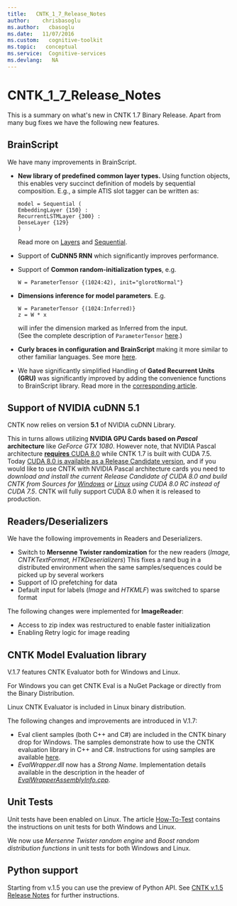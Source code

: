 ```yaml
---
title:   CNTK_1_7_Release_Notes
author:    chrisbasoglu
ms.author:   cbasoglu
ms.date:   11/07/2016
ms.custom:   cognitive-toolkit
ms.topic:   conceptual
ms.service:  Cognitive-services
ms.devlang:   NA
---
```


# CNTK_1_7_Release_Notes

This is a summary on what's new in CNTK 1.7 Binary Release. Apart from many bug fixes we have the following new features.

## BrainScript

We have many improvements in BrainScript.

* **New library of predefined common layer types.** Using function objects, this enables very succinct definition of models by sequential composition. E.g., a simple ATIS slot tagger can be written as:
  ```
  model = Sequential (
  EmbeddingLayer {150} :
  RecurrentLSTMLayer {300} :
  DenseLayer {129}
  )
  ```
  Read more on [Layers](../BrainScript-Layers-Reference.md) and [Sequential](../Sequential.md).

* Support of **CuDNN5 RNN** which significantly improves performance.
* Support of **Common random-initialization types**, e.g.
  ```
  W = ParameterTensor {(1024:42), init="glorotNormal"}
  ```
* **Dimensions inference for model parameters**. E.g.
  ```
  W = ParameterTensor {(1024:Inferred)}
  z = W * x
  ```
  will infer the dimension marked as Inferred from the input.  
  (See the complete description of ```ParameterTensor``` [here](../Parameters-And-Constants.md#parametertensor).)

* **Curly braces in configuration and BrainScript** making it more similar to other familiar languages. See more [here](../BrainScript-Basic-Concepts.md).
* We have significantly simplified Handling of **Gated Recurrent Units (GRU)** was significantly improved by adding the convenience functions to BrainScript library. Read more in the [corresponding article](https://www.microsoft.com/en-us/cognitive-toolkit/blog/2016/08/grus-on-cntk-with-brainscript/).

## Support of NVIDIA cuDNN 5.1

CNTK now relies on version **5.1** of NVIDIA cuDNN Library.

This in turns allows utilizing **NVIDIA GPU Cards based on *Pascal* architecture** like *GeForce GTX 1080*. However note, that NVIDIA Pascal architecture [**requires** CUDA 8.0](https://developer.nvidia.com/cuda-toolkit) while CNTK 1.7 is built with CUDA 7.5. Today [CUDA 8.0 is available as a Release Candidate version](https://developer.nvidia.com/cuda-toolkit), and if you would like to use CNTK with NVIDIA Pascal architecture cards you need to *download and install the current Release Candidate of CUDA 8.0 and build CNTK from Sources for [Windows](../Setup-CNTK-on-Windows.md) or [Linux](../Setup-CNTK-on-Linux.md) using CUDA 8.0 RC instead of CUDA 7.5*. CNTK will fully support CUDA 8.0 when it is released to production.

## Readers/Deserializers

We have the following improvements in Readers and Deserializers.

* Switch to **Mersenne Twister randomization** for the new readers (*Image, CNTKTextFormat, HTKDeserializers*) This fixes a rand bug in a distributed environment when the same samples/sequences could be picked up by several workers
* Support of IO prefetching for data
* Default input for labels (*Image* and *HTKMLF*) was switched to sparse format

The following changes were implemented for **ImageReader**: 
* Access to zip index was restructured to enable faster initialization
* Enabling Retry logic for image reading

## CNTK Model Evaluation library

V.1.7 features CNTK Evaluator both for Windows and Linux. 

For Windows you can get CNTK Eval is a NuGet Package or directly from the Binary Distribution.

Linux CNTK Evaluator is included in Linux binary distribution.

The following changes and improvements are introduced in V.1.7:
* Eval client samples (both C++ and C#) are included in the CNTK binary drop for Windows. The samples demonstrate how to use the CNTK evaluation library in C++ and C#. Instructions for using samples 
are available [here](../index.md).
* *EvalWrapper.dll* now has a *Strong Name*. Implementation details available in the description in the header of [*EvalWrapperAssemblyInfo.cpp*](https://github.com/Microsoft/CNTK/tree/release/latest/Source/Extensibility/EvalWrapper/EvalWrapperAssemblyInfo.cpp).

## Unit Tests

Unit tests have been enabled on Linux. The article [How-To-Test](../How-to-Test.md) contains the instructions on unit tests for both Windows and Linux.

We now use *Mersenne Twister random engine* and *Boost random distribution functions* in unit tests for both Windows and Linux.

## Python support

Starting from v.1.5 you can use the preview of Python API. See [CNTK v.1.5 Release Notes](./CNTK_1_5_Release_Notes.md) for further instructions.
